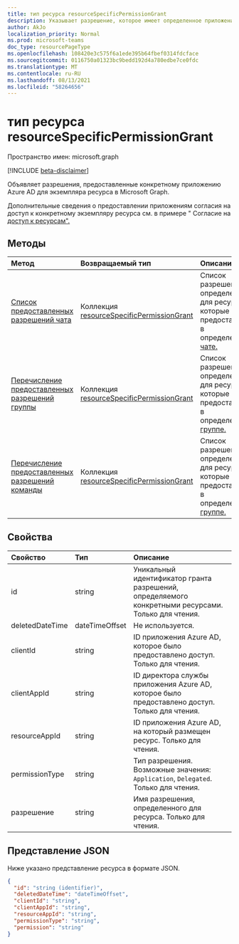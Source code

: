 ```yaml
---
title: тип ресурса resourceSpecificPermissionGrant
description: Указывает разрешение, которое имеет определенное приложение Azure AD.
author: AkJo
localization_priority: Normal
ms.prod: microsoft-teams
doc_type: resourcePageType
ms.openlocfilehash: 108420e3c575f6a1ede395b64fbef0314fdcface
ms.sourcegitcommit: 0116750a01323bc9bedd192d4a780edbe7ce0fdc
ms.translationtype: MT
ms.contentlocale: ru-RU
ms.lasthandoff: 08/13/2021
ms.locfileid: "58264656"
---
```

# <a name="resourcespecificpermissiongrant-resource-type"></a>тип ресурса resourceSpecificPermissionGrant

Пространство имен: microsoft.graph

[!INCLUDE [beta-disclaimer](../../includes/beta-disclaimer.md)]

Объявляет разрешения, предоставленные конкретному приложению Azure AD для экземпляра ресурса в Microsoft Graph.

Дополнительные сведения о предоставлении приложениям согласия на доступ к конкретному экземпляру ресурса см. в примере " Согласие на [доступ к ресурсам".](/microsoftteams/platform/graph-api/rsc/resource-specific-consent)

## <a name="methods"></a>Методы

|  Метод                                                                   |  Возвращаемый тип                                                                     | Описание                                                  | 
| :------------------------------------------------------------------------ | :------------------------------------------------------------------------------- | :----------------------------------------------------------- |
|[Список предоставленных разрешений чата](../api/chat-list-permissiongrants.md)   | Коллекция [resourceSpecificPermissionGrant](resourcespecificpermissiongrant.md) | Список разрешений, определенных для ресурсов, которые были предоставлены в определенном [чате.](chat.md)  |
|[Перечисление предоставленных разрешений группы](../api/group-list-permissiongrants.md) | Коллекция [resourceSpecificPermissionGrant](resourcespecificpermissiongrant.md) | Список разрешений, определенных для ресурсов, которые были предоставлены в определенной [группе.](group.md) |
|[Перечисление предоставленных разрешений команды](../api/team-list-permissiongrants.md) | Коллекция [resourceSpecificPermissionGrant](resourcespecificpermissiongrant.md) | Список разрешений, определенных для ресурсов, которые были предоставлены в определенной [группе.](team.md) |

## <a name="properties"></a>Свойства

| Свойство        | Тип          | Описание                                                                           |
| :-------------- | :------------ | :------------------------------------------------------------------------------------ |
| id              | string        | Уникальный идентификатор гранта разрешений, определяемого конкретными ресурсами. Только для чтения.           |
| deletedDateTime | dateTimeOffset| Не используется.                                                                             |
| clientId        | string        | ID приложения Azure AD, которое было предоставлено доступ. Только для чтения.                            |
| clientAppId     | string        | ID директора службы приложения Azure AD, которое было предоставлено доступ. Только для чтения.   |
| resourceAppId   | string        | ID приложения Azure AD, на который размещен ресурс. Только для чтения.                        |
| permissionType  | string        | Тип разрешения. Возможные значения: `Application`, `Delegated`. Только для чтения. |
| разрешение      | string        | Имя разрешения, определенного для ресурса. Только для чтения.                                                |

## <a name="json-representation"></a>Представление JSON

Ниже указано представление ресурса в формате JSON.

<!-- {
  "blockType": "resource",
  "keyProperty": "id",
  "@odata.type": "microsoft.graph.resourceSpecificPermissionGrant"
}-->

```json
{
  "id": "string (identifier)",
  "deletedDateTime": "dateTimeOffset",
  "clientId": "string",
  "clientAppId": "string",
  "resourceAppId": "string",
  "permissionType": "string",
  "permission": "string"
}
```


